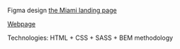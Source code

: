 Figma design [the Miami landing page](https://www.figma.com/file/nHz8bflIwJaWP3P99vKTH5/miami_home_new?node-id=16033%3A3)

[Webpage](https://AVronskyi.github.io/layout_miami/)

Technologies: HTML + CSS + SASS + BEM methodology
